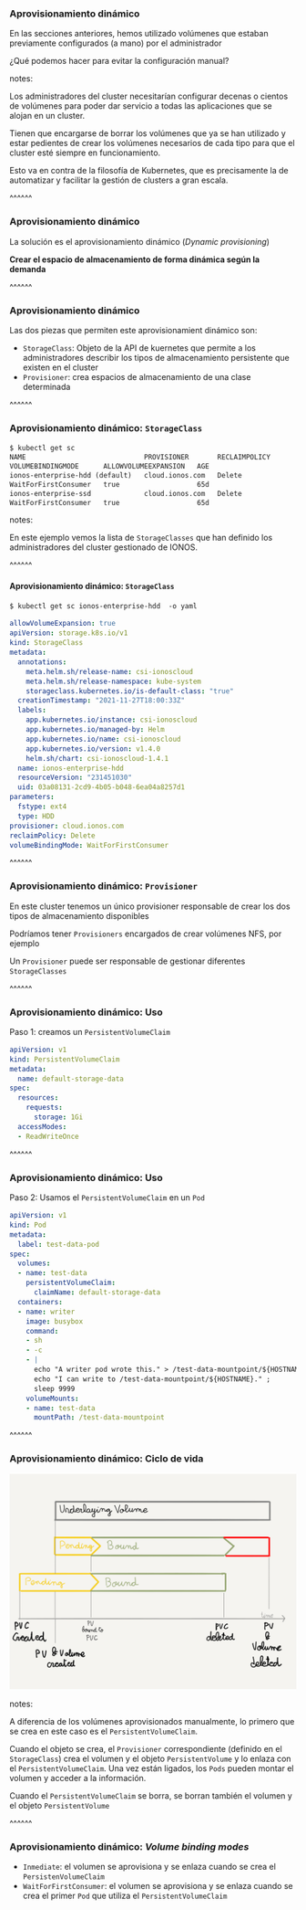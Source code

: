 ### Aprovisionamiento dinámico

En las secciones anteriores, hemos utilizado volúmenes que estaban previamente
configurados (a mano) por el administrador

¿Qué podemos hacer para evitar la configuración manual?

notes:

Los administradores del cluster necesitarían configurar decenas o cientos de volúmenes
para poder dar servicio a todas las aplicaciones que se alojan en un cluster.

Tienen que encargarse de borrar los volúmenes que ya se han utilizado y estar pedientes
de crear los volúmenes necesarios de cada tipo para que el cluster 
esté siempre en funcionamiento.

Esto va en contra de la filosofía de Kubernetes, que es precisamente la de automatizar
y facilitar la gestión de clusters a gran escala.

^^^^^^

### Aprovisionamiento dinámico

La solución es el aprovisionamiento dinámico (_Dynamic provisioning_)

**Crear el espacio de almacenamiento de forma dinámica según la demanda**


^^^^^^

### Aprovisionamiento dinámico

Las dos piezas que permiten este aprovisionamient dinámico son:

* `StorageClass`: Objeto de la API de kuernetes que permite a los administradores
  describir los tipos de almacenamiento persistente que existen en el cluster
* `Provisioner`: crea espacios de almacenamiento de una clase determinada

^^^^^^

### Aprovisionamiento dinámico: `StorageClass`

```shell
$ kubectl get sc
NAME                             PROVISIONER       RECLAIMPOLICY   VOLUMEBINDINGMODE      ALLOWVOLUMEEXPANSION   AGE
ionos-enterprise-hdd (default)   cloud.ionos.com   Delete          WaitForFirstConsumer   true                   65d
ionos-enterprise-ssd             cloud.ionos.com   Delete          WaitForFirstConsumer   true                   65d
```

notes:

En este ejemplo vemos la lista de `StorageClasses` que han definido los administradores del cluster
gestionado de IONOS.

^^^^^^

#### Aprovisionamiento dinámico: `StorageClass`

```shell
$ kubectl get sc ionos-enterprise-hdd  -o yaml     
```

```yaml [22]
allowVolumeExpansion: true
apiVersion: storage.k8s.io/v1
kind: StorageClass
metadata:
  annotations:
    meta.helm.sh/release-name: csi-ionoscloud
    meta.helm.sh/release-namespace: kube-system
    storageclass.kubernetes.io/is-default-class: "true"
  creationTimestamp: "2021-11-27T18:00:33Z"
  labels:
    app.kubernetes.io/instance: csi-ionoscloud
    app.kubernetes.io/managed-by: Helm
    app.kubernetes.io/name: csi-ionoscloud
    app.kubernetes.io/version: v1.4.0
    helm.sh/chart: csi-ionoscloud-1.4.1
  name: ionos-enterprise-hdd
  resourceVersion: "231451030"
  uid: 03a08131-2cd9-4b05-b048-6ea04a8257d1
parameters:
  fstype: ext4
  type: HDD
provisioner: cloud.ionos.com
reclaimPolicy: Delete
volumeBindingMode: WaitForFirstConsumer
```

^^^^^^

### Aprovisionamiento dinámico: `Provisioner`

En este cluster tenemos un único provisioner responsable de crear los dos tipos de almacenamiento disponibles

Podríamos tener `Provisioners` encargados de crear volúmenes NFS, por ejemplo

Un `Provisioner` puede ser responsable de gestionar diferentes `StorageClasses`

^^^^^^
### Aprovisionamiento dinámico: Uso

Paso 1: creamos un `PersistentVolumeClaim`

```yaml
apiVersion: v1
kind: PersistentVolumeClaim
metadata:
  name: default-storage-data
spec:
  resources:
    requests:
      storage: 1Gi
  accessModes:
  - ReadWriteOnce
```

^^^^^^

### Aprovisionamiento dinámico: Uso

Paso 2: Usamos el `PersistentVolumeClaim` en un `Pod`

```yaml [6-9]
apiVersion: v1
kind: Pod
metadata:
  label: test-data-pod
spec:
  volumes:
  - name: test-data
    persistentVolumeClaim:
      claimName: default-storage-data
  containers:
  - name: writer
    image: busybox
    command:
    - sh
    - -c
    - |
      echo "A writer pod wrote this." > /test-data-mountpoint/${HOSTNAME} &&
      echo "I can write to /test-data-mountpoint/${HOSTNAME}." ;
      sleep 9999
    volumeMounts:
    - name: test-data
      mountPath: /test-data-mountpoint
```

^^^^^^

### Aprovisionamiento dinámico: Ciclo de vida

<img alt="lifecycle-of-dynamically-provisioned-pv-and-pvc" src="../../images/lifecycle-of-dynamically-provisioned-pv-and-pvc.png">

notes:

A diferencia de los volúmenes aprovisionados manualmente, lo primero que se crea en este caso es
el `PersistentVolumeClaim`.

Cuando el objeto se crea, el `Provisioner` correspondiente (definido en el `StorageClass`) crea el volumen
y el objeto `PersistentVolume` y lo enlaza con el `PersistentVolumeClaim`. Una vez están ligados, los `Pods` pueden 
montar el volumen y acceder a la información.

Cuando el `PersistentVolumeClaim` se borra, se borran también el volumen y el objeto `PersistentVolume`

^^^^^^

### Aprovisionamiento dinámico: _Volume binding modes_

* `Inmediate`: el volumen se aprovisiona y se enlaza cuando se crea el `PersistenVolumeClaim`
* `WaitForFirstConsumer`: el volumen se aprovisiona y se enlaza cuando se crea el primer `Pod` que 
  utiliza el `PersistentVolumeClaim`



